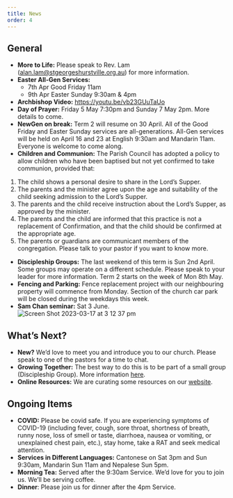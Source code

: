 ```yaml
---
title: News
order: 4
---
```


## General
- **More to Life:** Please speak to Rev. Lam (alan.lam@stgeorgeshurstville.org.au) for more information. 
- **Easter All-Gen Services:**
  - 7th Apr Good Friday 11am
  - 9th Apr Easter Sunday 9:30am & 4pm
- **Archbishop Video:** https://youtu.be/vb23GUuTaUo 
- **Day of Prayer:** Friday 5 May 7:30pm and Sunday 7 May 2pm. More details to come. 
- **NewGen on break:** Term 2 will resume on 30 April. All of the Good Friday and Easter Sunday services are all-generations. All-Gen services will be held on April 16 and 23 at English 9:30am and Mandarin 11am. Everyone is welcome to come along. 
- **Children and Communion:** The Parish Council has adopted a policy to allow children who have been baptised but not yet confirmed to take communion, provided that: 
1. The child shows a personal desire to share in the Lord’s Supper. 
2. The parents and the minister agree upon the age and suitability of the child seeking admission to the Lord’s Supper. 
3. The parents and the child receive instruction about the Lord’s Supper, as approved by the minister. 
4. The parents and the child are informed that this practice is not a replacement of Confirmation, and that the child should be confirmed at the appropriate age. 
5. The parents or guardians are communicant members of the congregation.
Please talk to your pastor if you want to know more.
- **Discipleship Groups:** The last weekend of this term is Sun 2nd April. Some groups may operate on a different schedule. Please speak to your leader for more information. Term 2 starts on the week of Mon 8th May. 
- **Fencing and Parking:** Fence replacement project with our neighbouring property will commence from Monday. Section of the church car park will be closed during the weekdays this week.
- **Sam Chan seminar:** Sat 3 June.  
  ![Screen Shot 2023-03-17 at 3 12 37 pm](https://user-images.githubusercontent.com/119166299/225810906-cc30fe08-6408-4ce8-b5e0-9fa692a951e2.png)



## What’s Next?
- **New?** We’d love to meet you and introduce you to our church. Please speak to one of the pastors for a time to chat. 
- **Growing Together:** The best way to do this is to be part of a small group (Discipleship Group). More information [here]( https://stgeorgeshurstville.org.au/discipleship-groups). 
- **Online Resources:** We are curating some resources on our [website](https://stgeorgeshurstville.org.au/lets-talk-about-christianity).


## Ongoing Items
- **COVID:** Please be covid safe. If you are experiencing symptoms of COVID-19 (including fever, cough, sore throat, shortness of breath, runny nose, loss of smell or taste, diarrhoea, nausea or vomiting, or unexplained chest pain, etc.), stay home, take a RAT and seek medical attention.
- **Services in Different Languages:** Cantonese on Sat 3pm and Sun 9:30am, Mandarin Sun 11am and Nepalese Sun 5pm. 
- **Morning Tea:** Served after the 9:30am Service. We’d love for you to join us. We’ll be serving coffee. 
- **Dinner**: Please join us for dinner after the 4pm Service.
